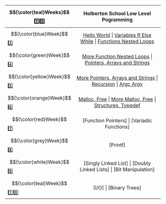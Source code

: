 | $${\color{teal}Weeks}$$ :one::zero: | Holberton School Low Level Pogramming                    |
| ------ | :----------------------------------------------------------------------------------------------------------------------------------------------------------------------------------------------------------------------------------------------------------------------------------------------------------------------------------------------------------------------: |
|  $${\color{blue}Week}$$ :three: | [Hello World](https://github.com/vlldnt/holbertonschool-low_level_programming/tree/main/hello_world)  \|  [Variables If Else While](https://github.com/vlldnt/holbertonschool-low_level_programming/tree/main/variables_if_else_while)  \|  [Functions Nested Loops](https://github.com/vlldnt/holbertonschool-low_level_programming/tree/main/functions_nested_loops) |
| $${\color{green}Week}$$ :four: | [More Function Nested Loops](https://github.com/vlldnt/holbertonschool-low_level_programming/tree/main/more_functions_nested_loops)  \|  [Pointers, Arrays and Strings](https://github.com/vlldnt/holbertonschool-low_level_programming/tree/main/pointers_arrays_strings)                                                                                             |
| $${\color{yellow}Week}$$ :five: | [More Pointers, Arrays and Strings](https://github.com/vlldnt/holbertonschool-low_level_programming/tree/main/pointers_arrays_strings)  \|  [Recursion](https://github.com/vlldnt/holbertonschool-low_level_programming/tree/main/recursion)  \|  [Argc Argv](https://github.com/vlldnt/holbertonschool-low_level_programming/tree/main/argc_argv)                     |
| 	$${\color{orange}Week}$$ :six: | [Malloc, Free](https://github.com/vlldnt/holbertonschool-low_level_programming/tree/main/malloc_free)  \|  [More Malloc, Free](https://github.com/vlldnt/holbertonschool-low_level_programming/tree/main/more_malloc_free)  \|  [Structures, Typedef](https://github.com/vlldnt/holbertonschool-low_level_programming/tree/main/structures_typedef)                    |
| $${\color{red}Week}$$ :seven: | [Function Pointers]  \|  [Variadic Functions]                    |
| $${\color{grey}Week}$$ :eight: | [Printf]                    |
| $${\color{white}Week}$$ :nine: | [Singly Linked List]  \|  [Doubly Linked Lists]  \|  [Bit Manipulation]                   |
| $${\color{teal}Week}$$ :one::zero: | [I\/O]  \|  [Binary Trees]                    |

